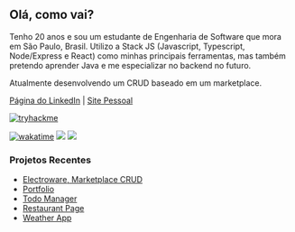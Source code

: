## Olá, como vai?
Tenho 20 anos e sou um estudante de Engenharia de Software que mora em São Paulo, Brasil. Utilizo a Stack JS (Javascript, Typescript, Node/Express e React) como minhas principais ferramentas, mas também pretendo aprender Java e me especializar no backend no futuro.

Atualmente desenvolvendo um CRUD baseado em um marketplace.

[Página do LinkedIn](https://www.linkedin.com/in/silva-luc/) | [Site Pessoal](https://luc-silva.github.io/portfolio/)

[![tryhackme](https://tryhackme-badges.s3.amazonaws.com/luc.silva.png)](https://tryhackme.com/p/luc.silva)


[![wakatime](https://wakatime.com/badge/user/c1b7afcb-168f-4074-bcff-1c6756fac9a3.svg)](https://wakatime.com/@c1b7afcb-168f-4074-bcff-1c6756fac9a3)
![](https://komarev.com/ghpvc/?username=luc-silva&color=blue)
![](https://www.codewars.com/users/luc-silva/badges/micro)

### Projetos Recentes
- [Electroware, Marketplace CRUD](https://github.com/luc-silva/electroware)
- [Portfolio](https://github.com/luc-silva/portfolio)
- [Todo Manager](https://github.com/luc-silva/to-do)
- [Restaurant Page](https://github.com/luc-silva/restaurant-page)
- [Weather App](https://github.com/luc-silva/weather-app)

<!--  
[![GitHub Streak](https://streak-stats.demolab.com?user=luc-silva&theme=radical&hide_border=true&date_format=M%20j%5B%2C%20Y%5D&mode=weekly)](https://git.io/streak-stats) ![Top Langs](https://github-readme-stats.vercel.app/api/top-langs/?username=luc-silva&layout=compact&theme=radical)
